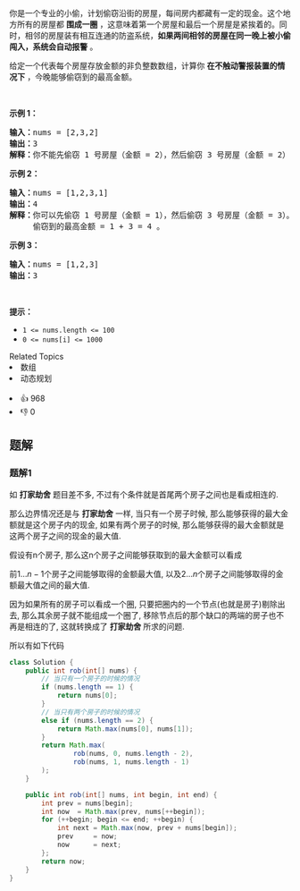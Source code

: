 <p>你是一个专业的小偷，计划偷窃沿街的房屋，每间房内都藏有一定的现金。这个地方所有的房屋都 <strong>围成一圈</strong> ，这意味着第一个房屋和最后一个房屋是紧挨着的。同时，相邻的房屋装有相互连通的防盗系统，<strong>如果两间相邻的房屋在同一晚上被小偷闯入，系统会自动报警</strong> 。</p>

<p>给定一个代表每个房屋存放金额的非负整数数组，计算你 <strong>在不触动警报装置的情况下</strong> ，今晚能够偷窃到的最高金额。</p>

<p>&nbsp;</p>

<p><strong>示例&nbsp;1：</strong></p>

<pre>
<strong>输入：</strong>nums = [2,3,2]
<strong>输出：</strong>3
<strong>解释：</strong>你不能先偷窃 1 号房屋（金额 = 2），然后偷窃 3 号房屋（金额 = 2）, 因为他们是相邻的。
</pre>

<p><strong>示例 2：</strong></p>

<pre>
<strong>输入：</strong>nums = [1,2,3,1]
<strong>输出：</strong>4
<strong>解释：</strong>你可以先偷窃 1 号房屋（金额 = 1），然后偷窃 3 号房屋（金额 = 3）。
&nbsp;    偷窃到的最高金额 = 1 + 3 = 4 。</pre>

<p><strong>示例 3：</strong></p>

<pre>
<strong>输入：</strong>nums = [1,2,3]
<strong>输出：</strong>3
</pre>

<p>&nbsp;</p>

<p><strong>提示：</strong></p>

<ul>
	<li><code>1 &lt;= nums.length &lt;= 100</code></li>
	<li><code>0 &lt;= nums[i] &lt;= 1000</code></li>
</ul>
<div><div>Related Topics</div><div><li>数组</li><li>动态规划</li></div></div><br><div><li>👍 968</li><li>👎 0</li></div>


## 题解

### 题解1

如 **打家劫舍** 题目差不多, 不过有个条件就是首尾两个房子之间也是看成相连的.

那么边界情况还是与 **打家劫舍** 一样, 当只有一个房子时候, 那么能够获得的最大金额就是这个房子内的现金, 如果有两个房子的时候, 那么能够获得的最大金额就是这两个房子之间的现金的最大值.

假设有n个房子, 那么这n个房子之间能够获取到的最大金额可以看成

前$1 \dots n-1$个房子之间能够取得的金额最大值, 以及$2 \dots n$个房子之间能够取得的金额最大值之间的最大值.

因为如果所有的房子可以看成一个圈, 只要把圈内的一个节点(也就是房子)剔除出去, 那么其余房子就不能组成一个圈了, 移除节点后的那个缺口的两端的房子也不再是相连的了, 这就转换成了 **打家劫舍** 所求的问题.

所以有如下代码

```java
class Solution {
    public int rob(int[] nums) {
        // 当只有一个房子的时候的情况
        if (nums.length == 1) {
            return nums[0];
        }
        // 当只有两个房子的时候的情况
        else if (nums.length == 2) {
            return Math.max(nums[0], nums[1]);
        }
        return Math.max(
                rob(nums, 0, nums.length - 2),
                rob(nums, 1, nums.length - 1)
        );
    }

    public int rob(int[] nums, int begin, int end) {
        int prev = nums[begin];
        int now  = Math.max(prev, nums[++begin]);
        for (++begin; begin <= end; ++begin) {
            int next = Math.max(now, prev + nums[begin]);
            prev     = now;
            now      = next;
        };
        return now;
    }
}
```
